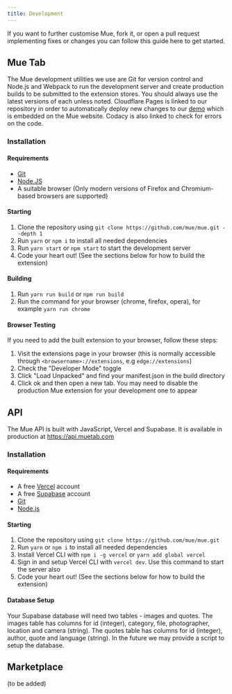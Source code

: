 ```yaml
---
title: Development
---
```


If you want to further customise Mue, fork it, or open a pull request implementing fixes or changes you can follow this guide here to get started. 

## Mue Tab
The Mue development utilities we use are Git for version control and Node.js and Webpack to run the development server and create production builds to
be submitted to the extension stores. You should always use the latest versions of each unless noted. Cloudflare Pages is linked to our repository in order to 
automatically deploy new changes to our [demo](https://demo.muetab.com) which is embedded on the Mue website. Codacy is also linked to check for errors on the code.

### Installation
#### Requirements
* [Git](https://git-scm.com)
* [Node.JS](https://nodejs.org)
* A suitable browser (Only modern versions of Firefox and Chromium-based browsers are supported)

#### Starting
1. Clone the repository using ``git clone https://github.com/mue/mue.git --depth 1``
2. Run ``yarn`` or ``npm i`` to install all needed dependencies
3. Run ``yarn start`` or ``npm start`` to start the development server
4. Code your heart out! (See the sections below for how to build the extension)

#### Building
1. Run ``yarn run build`` or ``npm run build``
2. Run the command for your browser (chrome, firefox, opera), for example ``yarn run chrome``

#### Browser Testing
If you need to add the built extension to your browser, follow these steps:
1. Visit the extensions page in your browser (this is normally accessible through ``<browsername>://extensions``, e.g ``edge://extensions``)
2. Check the "Developer Mode" toggle
3. Click "Load Unpacked" and find your manifest.json in the build directory
4. Click ok and then open a new tab. You may need to disable the production Mue extension for your development one to appear

## API
The Mue API is built with JavaScript, Vercel and Supabase. It is available in production at https://api.muetab.com
### Installation
#### Requirements
* A free [Vercel](https://vercel.com) account
* A free [Supabase](https://supabase.com) account
* [Git](https://git-scm.com)
* [Node.js](https://nodejs.org)

#### Starting
1. Clone the repository using ``git clone https://github.com/mue/mue.git``
2. Run ``yarn`` or ``npm i`` to install all needed dependencies
3. Install Vercel CLI with ``npm i -g vercel`` or ``yarn add global vercel``
4. Sign in and setup Vercel CLI with ``vercel dev``. Use this command to start the server also
4. Code your heart out! (See the sections below for how to build the extension)

#### Database Setup
Your Supabase database will need two tables - images and quotes. The images table has columns for id (integer), category, file, photographer, location and camera (string). The quotes table has columns for id (integer), author, quote and language (string). In the future we may provide a script to setup the database.

## Marketplace
(to be added)
